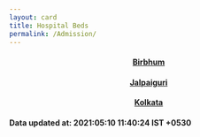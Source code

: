 ```yaml
---
layout: card
title: Hospital Beds
permalink: /Admission/
---
```

<div align="center">
<a href="{{ "/Admission/Birbhum" | relative_url}}" >
    <div class="card">
        <h4><b>Birbhum</b></h4>
    </div>
</a>
<a href="{{ "/Admission/Jalpaiguri" | relative_url}}" >
    <div class="card">
        <h4><b>Jalpaiguri</b></h4>
    </div>
</a>
<a href="{{ "/Admission/Kolkata" | relative_url}}" >
    <div class="card">
        <h4><b>Kolkata</b></h4>
    </div>
</a>
</div>
<div style="margin-top: 20px;
            text-align: left;
  			border: none;">
<h4> Data updated at: 2021:05:10 11:40:24 IST +0530 </h4>
</div>